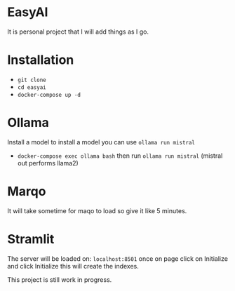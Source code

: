# EasyAI
It is personal project that I will add things as I go.

# Installation
- `git clone`
- `cd easyai`
- `docker-compose up -d`

# Ollama
Install a model to install a model you can use `ollama run mistral`
- `docker-compose exec ollama bash`
then run `ollama run mistral` (mistral out performs llama2)

# Marqo
It will take sometime for maqo to load so give it like 5 minutes.

# Stramlit
The server will be loaded on: `localhost:8501`
once on page click on Initialize and click Initialize this will create the indexes.


This project is still work in progress.